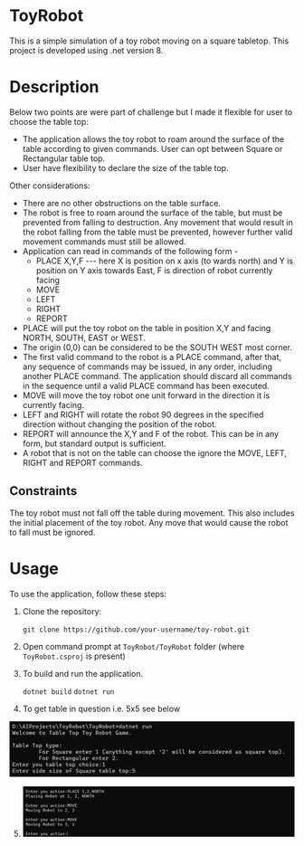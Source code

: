 # ToyRobot
This is a simple simulation of a toy robot moving on a square tabletop. This project is developed using .net version 8.

# Description
Below two points are were part of challenge but I made it flexible for user to choose the table top:

- The application allows the toy robot to roam around the surface of the table according to given commands. User can opt between Square or Rectangular table top.
- User have flexibility to declare the size of the table top.

Other considerations:

- There are no other obstructions on the table surface.
- The robot is free to roam around the surface of the table, but must be prevented from falling to destruction. Any movement that would result in the robot falling from the table must be prevented, however further valid movement commands must still be allowed.
- Application can read in commands of the following form -
  - PLACE X,Y,F --- here X is position on x axis (to wards north) and Y is position on Y axis towards East, F is direction of robot currently facing
  - MOVE
  - LEFT
  - RIGHT
  - REPORT
- PLACE will put the toy robot on the table in position X,Y and facing NORTH, SOUTH, EAST or WEST.
- The origin (0,0) can be considered to be the SOUTH WEST most corner.
- The first valid command to the robot is a PLACE command, after that, any sequence of commands may be issued, in any order, including another PLACE command. The application should discard all commands in the sequence until a valid PLACE command   has been executed.
- MOVE will move the toy robot one unit forward in the direction it is currently facing.
- LEFT and RIGHT will rotate the robot 90 degrees in the specified direction without changing the position of the robot.
- REPORT will announce the X,Y and F of the robot. This can be in any form, but standard output is sufficient.
- A robot that is not on the table can choose the ignore the MOVE, LEFT, RIGHT and REPORT commands.

## Constraints

The toy robot must not fall off the table during movement. This also includes the initial placement of the toy robot.
Any move that would cause the robot to fall must be ignored.

# Usage
To use the application, follow these steps:

1. Clone the repository:

    `git clone https://github.com/your-username/toy-robot.git`

2. Open command prompt at `ToyRobot/ToyRobot` folder (where `ToyRobot.csproj` is present)

3. To build and run the application.

    `dotnet build`
    `dotnet run`

4. To get table in question i.e. 5x5 see below

![alt text](readme_images/run1.png)

5. ![alt text](readme_images/commands_example.png)

